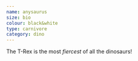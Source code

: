 ```yaml
---
name: anysaurus
size: bio
colour: black&white
type: carnivore
category: dino
---
```


The T-Rex is the most *fiercest* of all the dinosaurs!